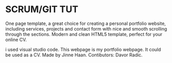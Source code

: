# SCRUM/GIT TUT
One page template, a great choice for creating a personal portfolio website, including services, projects and contact form with nice and smooth scrolling through the sections. Modern and clean HTML5 template, perfect for your online CV.

i used visual studio code.  This webpage is my portfolio webpage. It could be used as a CV. Made by Jinne Haan. Contibutors: Davor Radic.